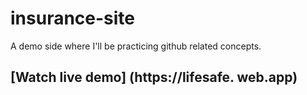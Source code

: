 # insurance-site

A demo side where I'll be practicing github related concepts.

## [Watch live demo] (https://lifesafe. web.app)

